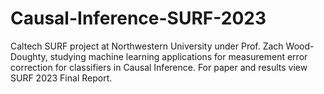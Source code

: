# Causal-Inference-SURF-2023
Caltech SURF project at Northwestern University under Prof. Zach Wood-Doughty, studying machine learning applications for measurement error correction for classifiers in Causal Inference. For paper and results view SURF 2023 Final Report.
